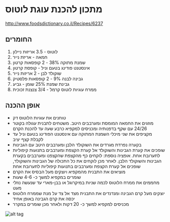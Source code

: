 # מתכון להכנת עוגת לוטוס
http://www.foodsdictionary.co.il/Recipes/6237
## החומרים
1. לוטוס - 3.5 אריזות ניילון
2. חמאה - אריזת נייר
3. שמנת מתוקה 38% - 2 קופסאות קרטון
4. אינסטנט פודינג בטעם וניל - קופסת קרטון
5. שוקולד לבן - 2 אריזות נייר
6. גבינה לבנה 9% - 2 קופסאות פלסטיק
7. גבינת שמנת 25% שומן - גביע
8. ממרח עוגיות לוטוס קרמל - 3/4 צנצנת זכוכית
## אופן ההכנה
* טוחנים את עוגיות הלוטוס דק
* מוזגים את החמאה המומסת ומערבבים היטב. משטחים לתבנית עגולה בקוטר 24/26 עם שקף בדפנותיה ומכניסים למקפיא כרבע שעה עד להכנת הקרם
* מקציפים את שני מיכלי השמנת המתוקה עם אינסטנט הפודינג בטעם וניל עד לקבלת קצף יציב
* בקערה נפרדת מגרדים את השוקולד הלבן ומערבבים היטב עם הגבינות
* שופכים את קערת הגבינות והשוקולד אל קערת הקצפת ומערבבים בתנועות קיפוליות לתערובת אחת. אופציה נוספת: לוקחים כף מהקצפת שהקצפנו ומערבבים בקערת הגבינות והשוקולד הלבן. לאחר מכן לוקחים את כל התכולה של הגבינות והשוקולד, שופכים אל קערת הקצפת ומערבבים בתנועות קיפוליות לתערובת אחת
* מוציאים את התבנית מהמקפיא ויוצקים מעל הבסיס את הקרם
* שומרים במקפיא למשך כ- 4-6 שעות
* מחממים את ממרח הלוטוס לכמה שניות במיקרוגל או בבן-מארי עד שנעשה נוזלי מעט
* יוצקים מעל קרם הגבינה ומנדנדים את התבנית מצד אל צד על מנת שממרח הלוטוס יכסה את קרם הגבינה באופן אחיד
* מכניסים למקפיא למשך כ- 20 דקות ולאחר מכן שומרים במקרר


![alt tag](http://st1.foodsd.co.il/Images/Recipes/xxl/Recipe-6237-QTHSWJhPku0l870D.jpg)
